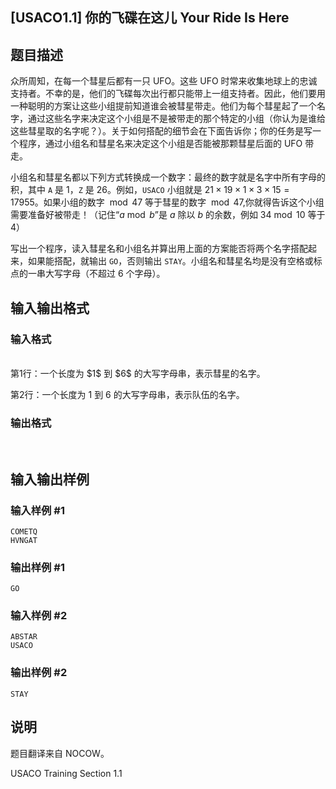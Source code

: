 <article>
<h1>[USACO1.1] 你的飞碟在这儿 Your Ride Is Here</h1>
<h2>题目描述</h2>
<div>众所周知，在每一个彗星后都有一只 UFO。这些 UFO 时常来收集地球上的忠诚支持者。不幸的是，他们的飞碟每次出行都只能带上一组支持者。因此，他们要用一种聪明的方案让这些小组提前知道谁会被彗星带走。他们为每个彗星起了一个名字，通过这些名字来决定这个小组是不是被带走的那个特定的小组（你认为是谁给这些彗星取的名字呢？）。关于如何搭配的细节会在下面告诉你；你的任务是写一个程序，通过小组名和彗星名来决定这个小组是否能被那颗彗星后面的 UFO 带走。


小组名和彗星名都以下列方式转换成一个数字：最终的数字就是名字中所有字母的积，其中 $\texttt A$ 是 $1$，$\texttt Z$ 是 $26$。例如，$\texttt{USACO}$ 小组就是 $21 \times 19 \times 1 \times 3 \times 15=17955$。如果小组的数字 $\bmod 47$ 等于彗星的数字 $\bmod 47$,你就得告诉这个小组需要准备好被带走！（记住“$a \bmod b$”是 $a$ 除以 $b$ 的余数，例如 $34 \bmod 10$ 等于 $4$）


写出一个程序，读入彗星名和小组名并算出用上面的方案能否将两个名字搭配起来，如果能搭配，就输出 `GO`，否则输出 `STAY`。小组名和彗星名均是没有空格或标点的一串大写字母（不超过 $6$ 个字母）。

</div>
<h2>输入输出格式</h2>
<h3>输入格式</h3>
<br/>
<div>第1行：一个长度为 $1$ 到 $6$ 的大写字母串，表示彗星的名字。

第2行：一个长度为 $1$ 到 $6$ 的大写字母串，表示队伍的名字。
</div>
<h3>输出格式</h3>
<br/>
<div></div>
<h2>输入输出样例</h2>
<h3>输入样例 #1</h3>
<pre><code>COMETQ
HVNGAT</code></pre>
<h3>输出样例 #1</h3>
<pre><code>GO</code></pre>
<h3>输入样例 #2</h3>
<pre><code>ABSTAR
USACO</code></pre>
<h3>输出样例 #2</h3>
<pre><code>STAY</code></pre>
<h2>说明</h2>
<div>题目翻译来自 NOCOW。

USACO Training Section 1.1
</div>
</article>